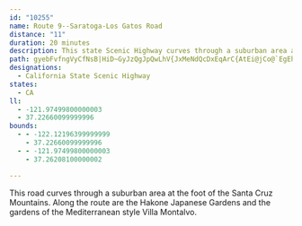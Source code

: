 ```yaml
---
id: "10255"
name: Route 9--Saratoga-Los Gatos Road
distance: "11"
duration: 20 minutes
description: This state Scenic Highway curves through a suburban area at the foot of the Santa Clara Mountains.
path: gyebFvfngVyCfNsB|HiD~GyJzQgJpQwLhV{JxMeNdQcDxEqArC{AtEi@jCo@`EgEh^yAtH}BfHcDlIaIrT}CxGA^kHrLqIfMmG`I{EhHeDrGaIjQsBjDkQtU}ArA}Cx@HXn@rAxBlAlAlAvKrM|AtMZl@\JbB?x@XZl@NlCDdDLz@Hb@hAtBJh@?h@i@dC?\L\TPtBv@f@~@^tGX`CIjEHl@hCrFDzAAj@q@zCRvBMbKPb@nAr@ZnAPV`Aj@LT?|@i@`BcBlB]xG_BxFU`BAdABrAbAdEOz@{@|AM`BH`BTdAvAxAN\D`AExEFd@pBnDH|@@t@OpCk@`Ci@fAE\Jf@Xj@t@r@lHdBzDC~@dBr@~BHp@IbDb@jJTtBhA~FDr@Il@Y~@yBnEy@~G_@lJeA~AcA`EEd@I`FM`AYhA{AhE}BzDcB~BiBlBaMbSoAbBiPjNwA|B_@`DK~AItFObAcAlAu@l@w@Aq@Wy@Eo@R}AfDyCjIOxBq@lDBr@RXPlAA\Yn@i@p@mAx@[r@Or@R|@p@n@b@AXQlBsFn@aCx@yEn@sBNMbAKp@j@Rd@BhAWn@kA|AY~@Ej@OpGDtAN~@rA~Cp@z@f@jADlCr@rE~@jA~@r@xBfA\~AJ`A\pAn@f@x@ErARt@t@H`@Ep@]Ru@JiBQs@lA_@zBm@\u@?_@Qc@u@_AyC_@WiCJIEy@kAc@GuBFYPOVIt@?pAPx@hA~CLz@_AlE?d@HPZF^Ex@s@r@MZDl@t@hCdIh@`ClAfBdA^lCG~@JNTRbANbCWxA_AjCu@rAOj@SfCQfAa@|@u@lAURiBv@_@^KXG`ANvB
designations:
  - California State Scenic Highway
states:
  - CA
ll:
  - -121.97499800000003
  - 37.22660099999996
bounds:
  - - -122.12196399999999
    - 37.22660099999996
  - - -121.97499800000003
    - 37.26208100000002

---
```


This road curves through a suburban area at the foot of the Santa Cruz Mountains.  Along the route are the Hakone Japanese Gardens and the gardens of the Mediterranean style Villa Montalvo.  
